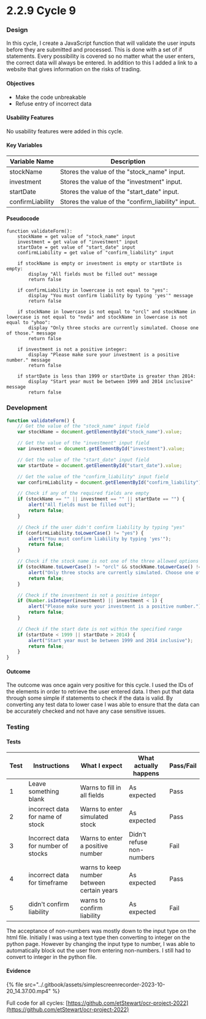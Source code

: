 # 2.2.9 Cycle 9

### Design <a href="#design" id="design"></a>

In this cycle, I create a JavaScript function that will validate the user inputs before they are submitted and processed. This is done with a set of if statements. Every possibility is covered so no matter what the user enters, the correct data will always be entered. In addition to this I added a link to a website that gives information on the risks of trading.

#### Objectives <a href="#objectives" id="objectives"></a>

* Make the code unbreakable
* Refuse entry of incorrect data

#### Usability Features <a href="#usability-features" id="usability-features"></a>

No usability features were added in this cycle.

#### Key Variables <a href="#key-variables" id="key-variables"></a>

| Variable Name    | Description                                         |
| ---------------- | --------------------------------------------------- |
| stockName        | Stores the value of the "stock\_name" input.        |
| investment       | Stores the value of the "investment" input.         |
| startDate        | Stores the value of the "start\_date" input.        |
| confirmLiability | Stores the value of the "confirm\_liability" input. |

#### Pseudocode <a href="#pseudocode" id="pseudocode"></a>

```
function validateForm():
    stockName = get value of "stock_name" input
    investment = get value of "investment" input
    startDate = get value of "start_date" input
    confirmLiability = get value of "confirm_liability" input

    if stockName is empty or investment is empty or startDate is empty:
        display "All fields must be filled out" message
        return false

    if confirmLiability in lowercase is not equal to "yes":
        display "You must confirm liability by typing 'yes'" message
        return false

    if stockName in lowercase is not equal to "orcl" and stockName in lowercase is not equal to "nvda" and stockName in lowercase is not equal to "yhoo":
        display "Only three stocks are currently simulated. Choose one of those." message
        return false

    if investment is not a positive integer:
        display "Please make sure your investment is a positive number." message
        return false

    if startDate is less than 1999 or startDate is greater than 2014:
        display "Start year must be between 1999 and 2014 inclusive" message
        return false

```

### Development <a href="#development" id="development"></a>

```javascript
function validateForm() {
    // Get the value of the "stock_name" input field
    var stockName = document.getElementById("stock_name").value;

    // Get the value of the "investment" input field
    var investment = document.getElementById("investment").value;

    // Get the value of the "start_date" input field
    var startDate = document.getElementById("start_date").value;

    // Get the value of the "confirm_liability" input field
    var confirmLiability = document.getElementById("confirm_liability").value;

    // Check if any of the required fields are empty
    if (stockName == "" || investment == "" || startDate == "") {
        alert("All fields must be filled out");
        return false;
    }

    // Check if the user didn't confirm liability by typing "yes"
    if (confirmLiability.toLowerCase() != "yes") {
        alert("You must confirm liability by typing 'yes'");
        return false;
    }

    // Check if the stock name is not one of the three allowed options
    if (stockName.toLowerCase() != "orcl" && stockName.toLowerCase() != "nvda" && stockName.toLowerCase() != "yhoo") {
        alert("Only three stocks are currently simulated. Choose one of those.");
        return false;
    }

    // Check if the investment is not a positive integer
    if (Number.isInteger(investment) || investment < 1) {
        alert("Please make sure your investment is a positive number.");
        return false;
    }

    // Check if the start date is not within the specified range
    if (startDate < 1999 || startDate > 2014) {
        alert("Start year must be between 1999 and 2014 inclusive");
        return false;
    }
}

```

#### Outcome <a href="#outcome" id="outcome"></a>

The outcome was once again very positive for this cycle. I used the IDs of the elements in order to retrieve the user entered data. I then  put that data through some simple if statements to check if the data is valid. By converting any test data to lower case I was able to ensure that the data can be accurately checked and not have any case sensitive issues.

### Testing <a href="#testing" id="testing"></a>

#### Tests <a href="#tests" id="tests"></a>

| Test | Instructions                        | What I expect                              | What actually happens     | Pass/Fail |
| ---- | ----------------------------------- | ------------------------------------------ | ------------------------- | --------- |
| 1    | Leave something blank               | Warns to fill in all fields                | As expected               | Pass      |
| 2    | incorrect data for name of stock    | Warns to enter simulated stock             | As expected               | Pass      |
| 3    | Incorrect data for number of stocks | Warns to enter a positive number           | Didn't refuse non-numbers | Fail      |
| 4    | incorrect data for timeframe        | warns to keep number between certain years | As expected               | Pass      |
| 5    | didn't confirm liability            | warns to confirm liability                 | As expected               | Fail      |

The acceptance of non-numbers was mostly down to the input type on the html file. Initially I was using a text type then converting to integer on the python page. However by changing the input type to number, I was able to automatically block out the user from entering non-numbers. I still had to convert to integer in the python file.

#### Evidence <a href="#evidence" id="evidence"></a>

{% file src="../.gitbook/assets/simplescreenrecorder-2023-10-20_14.37.00.mp4" %}

Full code for all cycles: [https://github.com/etStewart/ocr-project-2022](https://github.com/etStewart/ocr-project-2022)
